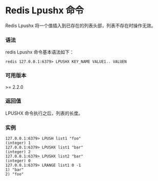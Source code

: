 # Redis Lpushx 命令

Redis Lpushx 将一个值插入到已存在的列表头部，列表不存在时操作无效。

### 语法

redis Lpushx 命令基本语法如下：

```
redis 127.0.0.1:6379> LPUSHX KEY_NAME VALUE1.. VALUEN
```

### 可用版本

\>= 2.2.0

### 返回值

LPUSHX 命令执行之后，列表的长度。

### 实例

```
127.0.0.1:6379> LPUSH list1 "foo"
(integer) 1
127.0.0.1:6379> LPUSHX list1 "bar"
(integer) 2
127.0.0.1:6379> LPUSHX list2 "bar"
(integer) 0
127.0.0.1:6379> LRANGE list1 0 -1
1) "bar"
2) "foo"
```